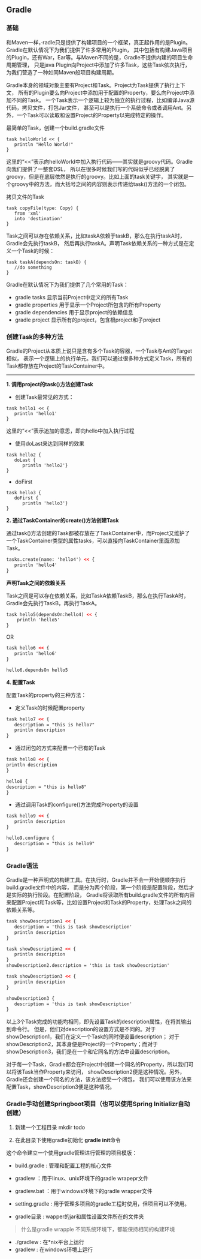 ## Gradle

### 基础

和Maven一样，·radle只是提供了构建项目的一个框架，真正起作用的是Plugin。Gradle在默认情况下为我们提供了许多常用的Plugin，
其中包括有构建Java项目的Plugin，还有War，Ear等。与Maven不同的是，Gradle不提供内建的项目生命周期管理，
只是java Plugin向Project中添加了许多Task，这些Task依次执行，为我们营造了一种如同Maven般项目构建周期。

Gradle本身的领域对象主要有Project和Task。Project为Task提供了执行上下文，
所有的Plugin要么向Project中添加用于配置的Property，要么向Project中添加不同的Task。
一个Task表示一个逻辑上较为独立的执行过程，比如编译Java源代码，拷贝文件，打包Jar文件，
甚至可以是执行一个系统命令或者调用Ant。另外，一个Task可以读取和设置Project的Property以完成特定的操作。

最简单的Task，创建一个build.gradle文件

    task helloWorld << {
       println "Hello World!"
    }
    
这里的“<<”表示向helloWorld中加入执行代码——其实就是groovy代码。Gradle向我们提供了一整套DSL，
所以在很多时候我们写的代码似乎已经脱离了groovy，但是在底层依然是执行的groovy。比如上面的task关键字，
其实就是一个groovy中的方法，而大括号之间的内容则表示传递给task()方法的一个闭包。

拷贝文件的Task

    task copyFile(type: Copy) {
       from 'xml'
       into 'destination'
    }
    
Task之间可以存在依赖关系，比如taskA依赖于taskB，那么在执行taskA时，Gradle会先执行taskB，
然后再执行taskA。声明Task依赖关系的一种方式是在定义一个Task的时候：

    task taskA(dependsOn: taskB) {
       //do something
    }
    
Gradle在默认情况下为我们提供了几个常用的Task：

- gradle tasks  显示当前Project中定义的所有Task
- gradle properties  用于显示一个Project所包含的所有Property
- gradle dependencies  用于显示project的依赖信息
- gradle project 显示所有的project，包含根project和子project

### 创建Task的多种方法

Gradle的Project从本质上说只是含有多个Task的容器，一个Task与Ant的Target相似，
表示一个逻辑上的执行单元。我们可以通过很多种方式定义Task，所有的Task都存放在Project的TaskContainer中。

-------

**1. 调用project的task()方法创建Task**

- 创建Task最常见的方式：

```
task hello1 << {
   println 'hello1'
}
```
这里的“<<”表示追加的意思，即向hello中加入执行过程

- 使用doLast来达到同样的效果

```doLast
task hello2 {
   doLast {
      println 'hello2'}
}
```

- doFirst

```doFirst
task hello3 {
   doFirst {
      println 'hello3'}
}
```
**2. 通过TaskContainer的create()方法创建Task**

通过task()方法创建的Task都被存放在了TaskContainer中，而Project又维护了一个TaskContainer类型的属性tasks，可以直接向TaskContainer里面添加Task。

```html
tasks.create(name: 'hello4') << {
   println 'hello4'
}
```

**声明Task之间的依赖关系**

Task之间是可以存在依赖关系，比如TaskA依赖TaskB，那么在执行TaskA时，Gradle会先执行TaskB，再执行TaskA。

```html  在定义一个Task的同时声明他的依赖关系 dependsOn
task hello5(dependsOn:hello4) << {
    println 'hello5'
}
```
OR
```html  先定义Task，然后声明依赖
task hello6 << {
   println 'hello6'
}

hello6.dependsOn hello5
```

**4. 配置Task**

配置Task的property的三种方法：

- 定义Task的时候配置property
```html
task hello7 << {
   description = "this is hello7" 
   println description
}
```
- 通过闭包的方式来配置一个已有的Task
```html
task hello8 << {
println description
}

hello8 {
description = "this is hello8"
}
```
- 通过调用Task的configure()方法完成Property的设置

```html
task hello9 << {
   println description
}

hello9.configure {
   description = "this is hello9"
}
```

### Gradle语法

Gradle是一种声明式的构建工具。在执行时，Gradle并不会一开始便顺序执行build.gradle文件中的内容，
而是分为两个阶段，第一个阶段是配置阶段，然后才是实际的执行阶段。在配置阶段，
Gradle将读取所有build.gradle文件的所有内容来配置Project和Task等，比如设置Project和Task的Property，处理Task之间的依赖关系等。

```html
task showDescription1 << {
   description = 'this is task showDescription'
   println description
}

task showDescription2 << {
   println description
}
showDescription2.description = 'this is task showDescription'

task showDescription3 << {
   println description
}

showDescription3 {
   description = 'this is task showDescription'
}
```
以上3个Task完成的功能均相同，即先设置Task的description属性，在将其输出到命令行。
但是，他们对description的设置方式是不同的。对于showDescription1，我们在定义一个Task的同时便设置description；
对于showDescription2，其本身便是Project的一个Property；而对于showDescription3，我们是在一个和它同名的方法中设置description。

对于每一个Task，Gradle都会在Project中创建一个同名的Property，所以我们可以将该Task当作Property来访问，
showDescription2便是这种情况。另外，Gradle还会创建一个同名的方法，该方法接受一个闭包，
我们可以使用该方法来配置Task，showDescription3便是这种情况。

### Gradle手动创建Springboot项目（也可以使用Spring Initializr自动创建）

1. 新建一个工程目录 mkdir todo

2. 在此目录下使用gradle初始化 **gradle init**命令

这个命令建立一个使用gradle管理进行管理的项目模版：

- build.gradle : 管理和配置工程的核心文件

- gradlew ：用于linux、unix环境下的gradle wrapepr文件

- gradlew.bat ：用于windows环境下的gradle wrapper文件

- setting.gradle : 用于管理多项目的gradle工程时使用，但项目可以不使用。

- gradle目录 : wapper的jar和属性设置文件所在的文件夹

> 什么是gradle wrapple 不同系统环境下，都能保持相同的构建环境

- ./gradlew <task> : 在*nix平台上运行
- gradlew <task> : 在windows环境上运行